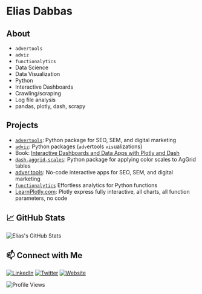 # Elias Dabbas


## About

- `advertools`
- `adviz`
- `functionalytics`
- Data Science
- Data Visualization
- Python
- Interactive Dashboards
- Crawling/scraping
- Log file analysis
- pandas, plotly, dash, scrapy


## Projects

- [`advertools`](https://github.com/eliasdabbas/advertools): Python package for SEO, SEM, and digital marketing
- [`adviz`](https://eliasdabbas.github.io/adviz/): Python packages (`adv`ertools `vis`ualizations)
- Book: [Interactive Dashboards and Data Apps with Plotly and Dash](https://www.amazon.com/dp/B08XMW45VY)
- [`dash-aggrid-scales`](https://dash-aggrid-scales.com/): Python package for applying color scales to AgGrid tables
- [adver.tools](https://adver.tools/): No-code interactive apps for SEO, SEM, and digital marketing
- [`functionalytics`](https://github.com/eliasdabbas/functionalytics/settings) Effortless analytics for Python functions
- [LearnPlotly.com](https://learnplotly.com/): Plotly express fully interactive, all charts, all function parameters, no code


## 📈 GitHub Stats

![Elias's GitHub Stats](https://github-readme-stats.vercel.app/api?username=eliasdabbas&show_icons=true&theme=radical)

## 📫 Connect with Me

[![LinkedIn](https://img.shields.io/badge/-LinkedIn-0077B5?style=flat&logo=linkedin)](https://linkedin.com/in/eliasdabbas)
[![Twitter](https://img.shields.io/badge/-Twitter-1DA1F2?style=flat&logo=twitter)](https://twitter.com/eliasdabbas)
[![Website](https://img.shields.io/badge/-Website-FF7139?style=flat&logo=Firefox-Browser)](https://adver.tools)


![Profile Views](https://komarev.com/ghpvc/?username=eliasdabbas&color=green)
